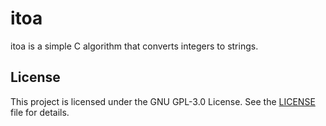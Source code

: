 # itoa

itoa is a simple C algorithm that converts integers to strings.

## License

This project is licensed under the GNU GPL-3.0 License. See the [LICENSE](LICENSE) file for details.